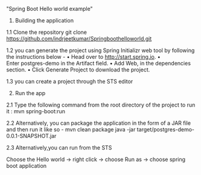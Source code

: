 "Spring Boot Hello world example" 

1. Building the application

1.1 Clone the repository
git clone https://github.com/indrjeetkumar/Springboothelloworld.git

1.2 you can generate the project using Spring Initializr web tool by following the instructions below -
	• Head over to http://start.spring.io.
	• Enter postgres-demo in the Artifact field.
	• Add Web, in the dependencies section.
	• Click Generate Project to download the project.
  
1.3  you can create a project through the STS editor

2. Run the app

2.1 Type the following command from the root directory of the project to run it :
mvn spring-boot:run

2.2 Alternatively, you can package the application in the form of a JAR file and then run it like so -
mvn clean package
java -jar target/postgres-demo-0.0.1-SNAPSHOT.jar 

2.3 Alternatively,you can run from the STS

Choose the Hello world  -> right click -> choose Run as -> choose spring boot application



  
  

